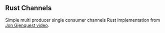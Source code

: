 ## Rust Channels

Simple multi producer single consumer channels Rust implementation from [Jon Gjenquest video](https://www.youtube.com/watch?v=b4mS5UPHh20).
